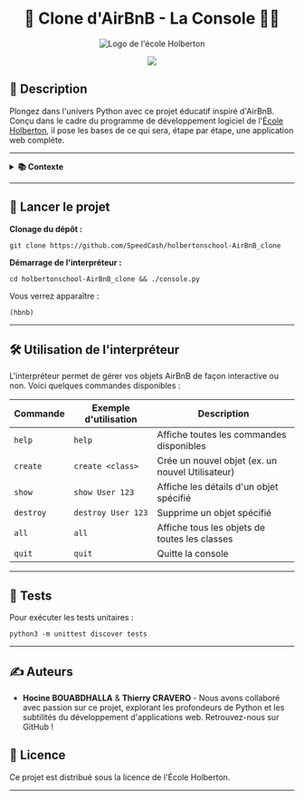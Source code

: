 <div align="center">
    <h1>🏡 Clone d'AirBnB - La Console 🧑‍💻</h1>
</div>

<p align="center">
    <img src="/assets/hbnb.png" alt="Logo de l'école Holberton">
</p>

<p align="center">
    <img src="https://zupimages.net/up/24/10/4zt2.png">
</p>

## 📌 Description

Plongez dans l'univers Python avec ce projet éducatif inspiré d'AirBnB. Conçu dans le cadre du programme de développement logiciel de l'[École Holberton](https://www.holbertonschool.fr/), il pose les bases de ce qui sera, étape par étape, une application web complète.

---

<details>
<summary> <strong> 📚 Contexte </strong> </summary>
<br>

Bienvenue dans le projet Clone d'AirBnB ! Avant de commencer, familiarisez-vous avec le concept d'AirBnB en regardant [cette présentation du projet HBNB](https://youtu.be/E12Xc3H2xqo).

### Première étape : Un interpréteur de commandes pour gérer vos objets AirBnB.

C'est le premier jalon vers la création de votre application web complète : le clone d'AirBnB. Cette étape est cruciale car vous réutiliserez ce que vous créez ici dans les projets suivants, intégrant HTML/CSS, base de données, API, et l'intégration front-end.

Voici ce que vous apprendrez à faire :

- Mettre en place une classe parent (nommée `BaseModel`) pour initialiser, sérialiser et désérialiser vos instances futures.
- Créer un flux simple de sérialisation/désérialisation : Instance <-> Dictionnaire <-> Chaîne JSON <-> fichier.
- Développer toutes les classes nécessaires pour AirBnB (`User`, `State`, `City`, `Place`...) héritant de `BaseModel`.
- Implémenter le premier moteur de stockage abstrait du projet : le stockage dans des fichiers.
- Rédiger tous les tests unitaires pour valider nos classes et notre moteur de stockage.

### Qu’est-ce qu’un interpréteur de commandes ?

Pensez à la Shell, mais adapté à un cas d'utilisation spécifique. Notre objectif est de pouvoir gérer les objets de notre projet :

- Créer un nouvel objet (ex : un nouvel utilisateur ou un nouveau lieu).
- Récupérer un objet depuis un fichier, une base de données, etc.
- Effectuer des opérations sur les objets (compter, calculer des stats, etc.).
- Mettre à jour les attributs d'un objet.
- Détruire un objet.

### Objectifs d'apprentissage

Après ce projet, vous serez capable d'expliquer, sans chercher sur Google :

#### Général

- La création d'un package Python.
- La création d'un interpréteur de commandes en Python en utilisant le module `cmd`.
- Ce qu'est le test unitaire et comment l'implémenter dans un grand projet.
- La sérialisation et désérialisation d'une classe.
- La lecture et l'écriture d'un fichier JSON.
- La gestion de `datetime`.
- Ce qu'est un `UUID`.
- L'utilisation de `*args` et `**kwargs`.
- La gestion des arguments nommés dans une fonction.

### Exigences

#### Scripts Python

- Éditeurs autorisés : `vi`, `vim`, `emacs`.
- Vos fichiers seront interprétés/compilés sur Ubuntu 20.04 LTS en utilisant python3 (version 3.8.5).
- Chaque fichier doit se terminer par une nouvelle ligne.
- La première ligne de tous vos fichiers doit être exactement `#!/usr/bin/python3`.
- Un fichier `README.md`, à la racine du dossier du projet,
ChatGPT
 est obligatoire.
- Votre code doit utiliser la norme pycodestyle (version 2.7.*).
- Tous vos fichiers doivent être exécutables.
- La longueur de vos fichiers sera testée avec `wc`.
- Tous vos modules, classes et fonctions (internes et externes) doivent être documentés.

#### Tests Unitaires Python

- Doivent être placés dans un dossier `tests`.
- Utilisez le module [unittest](https://docs.python.org/3.4/library/unittest.html#module-unittest).
- Les fichiers de test doivent avoir l'extension `.py` et commencer par `test_`.
- L'organisation de vos fichiers de test doit refléter celle de votre projet.
- Exécutez tous vos tests avec : `python3 -m unittest discover tests`.

### GitHub

**Un seul dépôt de projet par groupe.**

### Exécution

Votre console doit fonctionner ainsi en mode interactif :
```
$ ./console.py
(hbnb) help
Documented commands (type help <topic>):
========================================
EOF  help  quit

(hbnb)
(hbnb) quit
$
```

Et en mode non interactif :
```
$ echo "help" | ./console.py
(hbnb)
Documented commands (type help <topic>):
========================================
EOF  help  quit
(hbnb)
$
```

Tous les tests doivent aussi passer en mode non interactif : `$ echo "python3 -m unittest discover tests" | bash`

</details>

---

## 🚀 Lancer le projet

**Clonage du dépôt :**
```
git clone https://github.com/SpeedCash/holbertonschool-AirBnB_clone
```

**Démarrage de l'interpréteur :**
```
cd holbertonschool-AirBnB_clone && ./console.py
```

Vous verrez apparaître :
```
(hbnb)
```

---

## 🛠️ Utilisation de l'interpréteur

L'interpréteur permet de gérer vos objets AirBnB de façon interactive ou non. Voici quelques commandes disponibles :

| Commande   | Exemple d'utilisation                          | Description                                         |
|------------|------------------------------------------------|-----------------------------------------------------|
| `help`     | `help`                                         | Affiche toutes les commandes disponibles            |
| `create`   | `create <class>`                               | Crée un nouvel objet (ex. un nouvel Utilisateur)    |
| `show`     | `show User 123`                                | Affiche les détails d'un objet spécifié             |
| `destroy`  | `destroy User 123`                             | Supprime un objet spécifié                          |
| `all`      | `all`                                          | Affiche tous les objets de toutes les classes       |
| `quit`     | `quit`                                         | Quitte la console                                   |

---

## 🧪 Tests

Pour exécuter les tests unitaires :
```
python3 -m unittest discover tests
```

---

## ✍️ Auteurs

- **Hocine BOUABDHALLA** & **Thierry CRAVERO** - Nous avons collaboré avec passion sur ce projet, explorant les profondeurs de Python et les subtilités du développement d'applications web. Retrouvez-nous sur GitHub !

## 📜 Licence

Ce projet est distribué sous la licence de l'École Holberton.

---